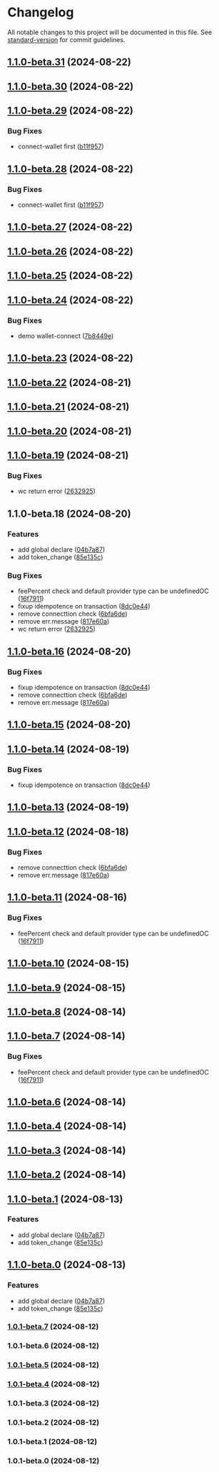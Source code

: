 # Changelog

All notable changes to this project will be documented in this file. See [standard-version](https://github.com/conventional-changelog/standard-version) for commit guidelines.

## [1.1.0-beta.31](https://gitlab.okg.com/okfe/tests/dex-widget/compare/v1.1.0-beta.30...v1.1.0-beta.31) (2024-08-22)

## [1.1.0-beta.30](https://gitlab.okg.com/okfe/tests/dex-widget/compare/v1.1.0-beta.29...v1.1.0-beta.30) (2024-08-22)

## [1.1.0-beta.29](https://gitlab.okg.com/okfe/tests/dex-widget/compare/v1.1.0-beta.27...v1.1.0-beta.29) (2024-08-22)


### Bug Fixes

* connect-wallet first ([b11f957](https://gitlab.okg.com/okfe/tests/dex-widget/commit/b11f957564876844f89c21e0187af2df70cf149a))

## [1.1.0-beta.28](https://gitlab.okg.com/okfe/tests/dex-widget/compare/v1.1.0-beta.27...v1.1.0-beta.28) (2024-08-22)


### Bug Fixes

* connect-wallet first ([b11f957](https://gitlab.okg.com/okfe/tests/dex-widget/commit/b11f957564876844f89c21e0187af2df70cf149a))

## [1.1.0-beta.27](https://gitlab.okg.com/okfe/tests/dex-widget/compare/v1.1.0-beta.26...v1.1.0-beta.27) (2024-08-22)

## [1.1.0-beta.26](https://gitlab.okg.com/okfe/tests/dex-widget/compare/v1.1.0-beta.25...v1.1.0-beta.26) (2024-08-22)

## [1.1.0-beta.25](https://gitlab.okg.com/okfe/tests/dex-widget/compare/v1.1.0-beta.24...v1.1.0-beta.25) (2024-08-22)

## [1.1.0-beta.24](https://gitlab.okg.com/okfe/tests/dex-widget/compare/v1.1.0-beta.22...v1.1.0-beta.24) (2024-08-22)


### Bug Fixes

* demo wallet-connect ([7b8449e](https://gitlab.okg.com/okfe/tests/dex-widget/commit/7b8449e8e88be2560d750b4af55f35e4a2f88d04))

## [1.1.0-beta.23](https://gitlab.okg.com/okfe/tests/dex-widget/compare/v1.1.0-beta.22...v1.1.0-beta.23) (2024-08-22)

## [1.1.0-beta.22](https://gitlab.okg.com/okfe/tests/dex-widget/compare/v1.1.0-beta.21...v1.1.0-beta.22) (2024-08-21)

## [1.1.0-beta.21](https://gitlab.okg.com/okfe/tests/dex-widget/compare/v1.1.0-beta.19...v1.1.0-beta.21) (2024-08-21)

## [1.1.0-beta.20](https://gitlab.okg.com/okfe/tests/dex-widget/compare/v1.1.0-beta.19...v1.1.0-beta.20) (2024-08-21)

## [1.1.0-beta.19](https://gitlab.okg.com/okfe/tests/dex-widget/compare/v1.1.0-beta.15...v1.1.0-beta.19) (2024-08-21)


### Bug Fixes

* wc return error ([2632925](https://gitlab.okg.com/okfe/tests/dex-widget/commit/263292579b17f657139f44dce765510a8efdadee))

## 1.1.0-beta.18 (2024-08-20)


### Features

* add global declare ([04b7a87](https://gitlab.okg.com/okfe/tests/dex-widget/commit/04b7a87a9d9cf4570abc5f77a8bdf6172eedaf70))
* add token_change ([85e135c](https://gitlab.okg.com/okfe/tests/dex-widget/commit/85e135c9834f9bd923b2d7f538a2362ec0cf70c0))


### Bug Fixes

* feePercent check and default provider type can be undefinedOC ([16f7911](https://gitlab.okg.com/okfe/tests/dex-widget/commit/16f791113e0405894fb280756e88c510300cdb4a))
* fixup idempotence on transaction ([8dc0e44](https://gitlab.okg.com/okfe/tests/dex-widget/commit/8dc0e445775f85faebc6e62d2123b06bad06c89e))
* remove connecttion check ([6bfa6de](https://gitlab.okg.com/okfe/tests/dex-widget/commit/6bfa6de94ded115ed9e2394d11b611329949d09e))
* remove err.message ([817e60a](https://gitlab.okg.com/okfe/tests/dex-widget/commit/817e60aa22eaf27caaece7e4a947890974617113))
* wc return error ([2632925](https://gitlab.okg.com/okfe/tests/dex-widget/commit/263292579b17f657139f44dce765510a8efdadee))

## [1.1.0-beta.16](https://gitlab.okg.com/okfe/tests/dex-widget/compare/v1.1.0-beta.10...v1.1.0-beta.16) (2024-08-20)


### Bug Fixes

* fixup idempotence on transaction ([8dc0e44](https://gitlab.okg.com/okfe/tests/dex-widget/commit/8dc0e445775f85faebc6e62d2123b06bad06c89e))
* remove connecttion check ([6bfa6de](https://gitlab.okg.com/okfe/tests/dex-widget/commit/6bfa6de94ded115ed9e2394d11b611329949d09e))
* remove err.message ([817e60a](https://gitlab.okg.com/okfe/tests/dex-widget/commit/817e60aa22eaf27caaece7e4a947890974617113))

## [1.1.0-beta.15](https://gitlab.okg.com/okfe/tests/dex-widget/compare/v1.1.0-beta.14...v1.1.0-beta.15) (2024-08-20)

## [1.1.0-beta.14](https://gitlab.okg.com/okfe/tests/dex-widget/compare/v1.1.0-beta.13...v1.1.0-beta.14) (2024-08-19)


### Bug Fixes

* fixup idempotence on transaction ([8dc0e44](https://gitlab.okg.com/okfe/tests/dex-widget/commit/8dc0e445775f85faebc6e62d2123b06bad06c89e))

## [1.1.0-beta.13](https://gitlab.okg.com/okfe/tests/dex-widget/compare/v1.1.0-beta.12...v1.1.0-beta.13) (2024-08-19)

## [1.1.0-beta.12](https://gitlab.okg.com/okfe/tests/dex-widget/compare/v1.1.0-beta.11...v1.1.0-beta.12) (2024-08-18)


### Bug Fixes

* remove connecttion check ([6bfa6de](https://gitlab.okg.com/okfe/tests/dex-widget/commit/6bfa6de94ded115ed9e2394d11b611329949d09e))
* remove err.message ([817e60a](https://gitlab.okg.com/okfe/tests/dex-widget/commit/817e60aa22eaf27caaece7e4a947890974617113))

## [1.1.0-beta.11](https://gitlab.okg.com/okfe/tests/dex-widget/compare/v1.1.0-beta.6...v1.1.0-beta.11) (2024-08-16)


### Bug Fixes

* feePercent check and default provider type can be undefinedOC ([16f7911](https://gitlab.okg.com/okfe/tests/dex-widget/commit/16f791113e0405894fb280756e88c510300cdb4a))

## [1.1.0-beta.10](https://gitlab.okg.com/okfe/tests/dex-widget/compare/v1.1.0-beta.9...v1.1.0-beta.10) (2024-08-15)

## [1.1.0-beta.9](https://gitlab.okg.com/okfe/tests/dex-widget/compare/v1.1.0-beta.8...v1.1.0-beta.9) (2024-08-15)

## [1.1.0-beta.8](https://gitlab.okg.com/okfe/tests/dex-widget/compare/v1.1.0-beta.7...v1.1.0-beta.8) (2024-08-14)

## [1.1.0-beta.7](https://gitlab.okg.com/okfe/tests/dex-widget/compare/v1.1.0-beta.3...v1.1.0-beta.7) (2024-08-14)


### Bug Fixes

* feePercent check and default provider type can be undefinedOC ([16f7911](https://gitlab.okg.com/okfe/tests/dex-widget/commit/16f791113e0405894fb280756e88c510300cdb4a))

## [1.1.0-beta.6](https://gitlab.okg.com/okfe/tests/dex-widget/compare/v1.1.0-beta.4...v1.1.0-beta.6) (2024-08-14)

## [1.1.0-beta.4](https://gitlab.okg.com/okfe/tests/dex-widget/compare/v1.1.0-beta.3...v1.1.0-beta.4) (2024-08-14)

## [1.1.0-beta.3](https://gitlab.okg.com/okfe/tests/dex-widget/compare/v1.1.0-beta.0...v1.1.0-beta.3) (2024-08-14)

## [1.1.0-beta.2](https://gitlab.okg.com/okfe/tests/dex-widget/compare/v1.1.0-beta.1...v1.1.0-beta.2) (2024-08-14)

## [1.1.0-beta.1](https://gitlab.okg.com/okfe/tests/dex-widget/compare/v1.0.1-beta.7...v1.1.0-beta.1) (2024-08-13)


### Features

* add global declare ([04b7a87](https://gitlab.okg.com/okfe/tests/dex-widget/commit/04b7a87a9d9cf4570abc5f77a8bdf6172eedaf70))
* add token_change ([85e135c](https://gitlab.okg.com/okfe/tests/dex-widget/commit/85e135c9834f9bd923b2d7f538a2362ec0cf70c0))

## [1.1.0-beta.0](https://gitlab.okg.com/okfe/tests/dex-widget/compare/v1.0.1-beta.5...v1.1.0-beta.0) (2024-08-13)


### Features

* add global declare ([04b7a87](https://gitlab.okg.com/okfe/tests/dex-widget/commit/04b7a87a9d9cf4570abc5f77a8bdf6172eedaf70))
* add token_change ([85e135c](https://gitlab.okg.com/okfe/tests/dex-widget/commit/85e135c9834f9bd923b2d7f538a2362ec0cf70c0))

### [1.0.1-beta.7](https://gitlab.okg.com/okfe/tests/dex-widget/compare/v1.0.1-beta.6...v1.0.1-beta.7) (2024-08-12)

### 1.0.1-beta.6 (2024-08-12)

### [1.0.1-beta.5](https://gitlab.okg.com/okfe/tests/dex-widget/compare/v1.0.1-beta.4...v1.0.1-beta.5) (2024-08-12)

### [1.0.1-beta.4](https://gitlab.okg.com/okfe/tests/dex-widget/compare/v1.0.1-beta.3...v1.0.1-beta.4) (2024-08-12)

### 1.0.1-beta.3 (2024-08-12)

### 1.0.1-beta.2 (2024-08-12)

### 1.0.1-beta.1 (2024-08-12)

### 1.0.1-beta.0 (2024-08-12)
